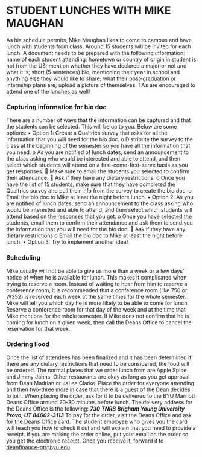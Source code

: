 # STUDENT LUNCHES WITH MIKE MAUGHAN

As his schedule permits, Mike Maughan likes to come to campus and have lunch with students from class. Around 15 students will be invited for each lunch. A document needs to be prepared with the following information: name of each student attending; hometown or country of origin in student is not from the US; mention whether they have declared a major or not and what it is; short (5 sentences) bio, mentioning their year in school and anything else they would like to share; what their post-graduation or internship plans are; upload a picture of themselves. TA’s are encouraged to attend one of the lunches as well!

### Capturing information for bio doc

There are a number of ways that the information can be captured and that the students can be selected. This will be up to you. Below are some options:
•	Option 1: Create a Qualtrics survey that asks for all the information that you will need for the bio doc.
o	 Distribute the survey to the class at the beginning of the semester so you have all the information that you need. 
o	As you are notified of lunch dates, send an announcement to the class asking who would be interested and able to attend, and then select which students will attend on a first-come-first-serve basis as you get responses.
	Make sure to email the students you selected to confirm their attendance.
	Ask if they have any dietary restrictions.
o	Once you have the list of 15 students, make sure that they have completed the Qualtrics survey and pull their info from the survey to create the bio doc. 
o	Email the bio doc to Mike at least the night before lunch.
•	Option 2: As you are notified of lunch dates, send an announcement to the class asking who would be interested and able to attend, and then select which students will attend based on the responses that you get.
o	Once you have selected the students, email them to confirm their attendance and ask them to send you the information that you will need for the bio doc. 
	Ask if they have any dietary restrictions
o	Email the bio doc to Mike at least the night before lunch.
•	Option 3: Try to implement another idea!

### Scheduling
Mike usually will not be able to give us more than a week or a few days' notice of when he is available for lunch. This makes it complicated when trying to reserve a room. Instead of waiting to hear from him to reserve a conference room, it is recommended that a conference room (like 750 or W352) is reserved each week at the same times for the whole semester. 
Mike will tell you which day he is more likely to be able to come for lunch. Reserve a conference room for that day of the week and at the time that Mike mentions for the whole semester. If Mike does not confirm that he is coming for lunch on a given week, then call the Deans Office to cancel the reservation for that week. 

### Ordering Food
Once the list of attendees has been finalized and it has been determined if there are any dietary restrictions that need to be considered, the food will be ordered. The normal places that we order lunch from are Apple Spice and Jimmy Johns. Other restaurants are okay as long as you get approval from Dean Madrian or JaLee Clarke. 
Place the order for everyone attending and then two-three more in case that there is a guest of the Dean decides to join. When placing the order, ask for it to be delivered to the BYU Marriott Deans Office around 20-30 minutes before lunch. 
The delivery address for the Deans Office is the following:
**_730 TNRB_**
**_Brigham Young University_**
**_Provo, UT 84602-3113_**
To pay for the order, visit the Deans Office and ask for the Deans Office card. The student employee who gives you the card will teach you how to check it out and will explain that you need to provide a receipt. If you are making the order online, put your email on the order so you get the electronic receipt. Once you receive it, forward it to [deanfinance-pt@byu.edu](mailto:deanfinance-pt@byu.edu). 